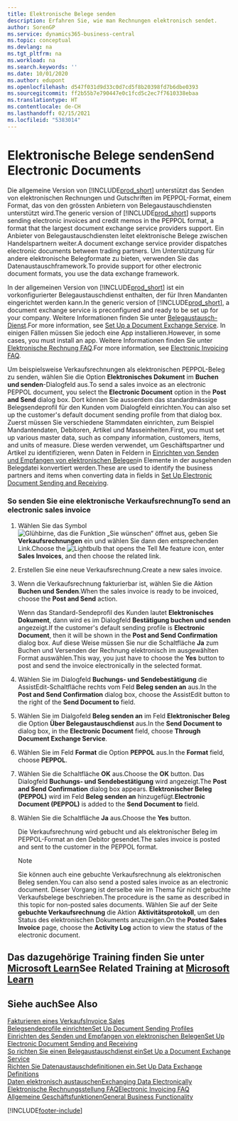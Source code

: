 ```yaml
---
title: Elektronische Belege senden
description: Erfahren Sie, wie man Rechnungen elektronisch sendet.
author: SorenGP
ms.service: dynamics365-business-central
ms.topic: conceptual
ms.devlang: na
ms.tgt_pltfrm: na
ms.workload: na
ms.search.keywords: ''
ms.date: 10/01/2020
ms.author: edupont
ms.openlocfilehash: d547f031d9d33c0d7cd5f8b20398fd7b6dbe0393
ms.sourcegitcommit: ff2b55b7e790447e0c1fcd5c2ec7f7610338ebaa
ms.translationtype: HT
ms.contentlocale: de-CH
ms.lasthandoff: 02/15/2021
ms.locfileid: "5383014"
---
```

# <a name="send-electronic-documents"></a><span data-ttu-id="cef87-103">Elektronische Belege senden</span><span class="sxs-lookup"><span data-stu-id="cef87-103">Send Electronic Documents</span></span>

<span data-ttu-id="cef87-104">Die allgemeine Version von [!INCLUDE[prod_short](includes/prod_short.md)] unterstützt das Senden von elektronischen Rechnungen und Gutschriften im PEPPOL-Format, einem Format, das von den grössten Anbietern von Belegaustauschdiensten unterstützt wird.</span><span class="sxs-lookup"><span data-stu-id="cef87-104">The generic version of [!INCLUDE[prod_short](includes/prod_short.md)] supports sending electronic invoices and credit memos in the PEPPOL format, a format that the largest document exchange service providers support.</span></span> <span data-ttu-id="cef87-105">Ein Anbieter von Belegaustauschdiensten leitet elektronische Belege zwischen Handelspartnern weiter.</span><span class="sxs-lookup"><span data-stu-id="cef87-105">A document exchange service provider dispatches electronic documents between trading partners.</span></span> <span data-ttu-id="cef87-106">Um Unterstützung für andere elektronische Belegformate zu bieten, verwenden Sie das Datenaustauschframework.</span><span class="sxs-lookup"><span data-stu-id="cef87-106">To provide support for other electronic document formats, you use the data exchange framework.</span></span>  

 <span data-ttu-id="cef87-107">In der allgemeinen Version von [!INCLUDE[prod_short](includes/prod_short.md)] ist ein vorkonfigurierter Belegaustauschdienst enthalten, der für Ihren Mandanten eingerichtet werden kann.</span><span class="sxs-lookup"><span data-stu-id="cef87-107">In the generic version of [!INCLUDE[prod_short](includes/prod_short.md)], a document exchange service is preconfigured and ready to be set up for your company.</span></span> <span data-ttu-id="cef87-108">Weitere Informationen finden Sie unter [Belegaustausch-Dienst](across-how-to-set-up-a-document-exchange-service.md).</span><span class="sxs-lookup"><span data-stu-id="cef87-108">For more information, see [Set Up a Document Exchange Service](across-how-to-set-up-a-document-exchange-service.md).</span></span> <span data-ttu-id="cef87-109">In einigen Fällen müssen Sie jedoch eine App installieren.</span><span class="sxs-lookup"><span data-stu-id="cef87-109">However, in some cases, you must install an app.</span></span> <span data-ttu-id="cef87-110">Weitere Informationen finden Sie unter [Elektronische Rechnung FAQ](faq-electronic-invoicing.yml).</span><span class="sxs-lookup"><span data-stu-id="cef87-110">For more information, see [Electronic Invoicing FAQ](faq-electronic-invoicing.yml).</span></span>  

 <span data-ttu-id="cef87-111">Um beispielsweise Verkaufsrechnungen als elektronischen PEPPOL-Beleg zu senden, wählen Sie die Option **Elektronisches Dokument** im **Buchen und senden**-Dialogfeld aus.</span><span class="sxs-lookup"><span data-stu-id="cef87-111">To send a sales invoice as an electronic PEPPOL document, you select the **Electronic Document** option in the **Post and Send** dialog box.</span></span> <span data-ttu-id="cef87-112">Dort können Sie ausserdem das standardmässige Belegsendeprofil für den Kunden vom Dialogfeld einrichten.</span><span class="sxs-lookup"><span data-stu-id="cef87-112">You can also set up the customer's default document sending profile from that dialog box.</span></span> <span data-ttu-id="cef87-113">Zuerst müssen Sie verschiedene Stammdaten einrichten, zum Beispiel Mandantendaten, Debitoren, Artikel und Masseinheiten.</span><span class="sxs-lookup"><span data-stu-id="cef87-113">First, you must set up various master data, such as company information, customers, items, and units of measure.</span></span> <span data-ttu-id="cef87-114">Diese werden verwendet, um Geschäftspartner und Artikel zu identifizieren, wenn Daten in Feldern in [Einrichten von Senden und Empfangen von elektronischen Belegen](across-how-to-set-up-electronic-document-sending-and-receiving.md)in Elemente in der ausgehenden Belegdatei konvertiert werden.</span><span class="sxs-lookup"><span data-stu-id="cef87-114">These are used to identify the business partners and items when converting data in fields in [Set Up Electronic Document Sending and Receiving](across-how-to-set-up-electronic-document-sending-and-receiving.md).</span></span>  

### <a name="to-send-an-electronic-sales-invoice"></a><span data-ttu-id="cef87-115">So senden Sie eine elektronische Verkaufsrechnung</span><span class="sxs-lookup"><span data-stu-id="cef87-115">To send an electronic sales invoice</span></span>

1. <span data-ttu-id="cef87-116">Wählen Sie das Symbol ![Glühbirne, das die Funktion „Sie wünschen“ öffnet](media/ui-search/search_small.png "Tell me-Funktion") aus, geben Sie **Verkaufsrechnungen** ein und wählen Sie dann den entsprechenden Link.</span><span class="sxs-lookup"><span data-stu-id="cef87-116">Choose the ![Lightbulb that opens the Tell Me feature](media/ui-search/search_small.png "Tell me what you want to do") icon, enter **Sales Invoices**, and then choose the related link.</span></span>  

2. <span data-ttu-id="cef87-117">Erstellen Sie eine neue Verkaufsrechnung.</span><span class="sxs-lookup"><span data-stu-id="cef87-117">Create a new sales invoice.</span></span>  

3. <span data-ttu-id="cef87-118">Wenn die Verkaufsrechnung fakturierbar ist, wählen Sie die Aktion **Buchen und Senden**.</span><span class="sxs-lookup"><span data-stu-id="cef87-118">When the sales invoice is ready to be invoiced, choose the **Post and Send** action.</span></span>  

     <span data-ttu-id="cef87-119">Wenn das Standard-Sendeprofil des Kunden lautet **Elektronisches Dokument**, dann wird es im Dialogfeld **Bestätigung buchen und senden** angezeigt.</span><span class="sxs-lookup"><span data-stu-id="cef87-119">If the customer's default sending profile is **Electronic Document**, then it will be shown in the **Post and Send Confirmation** dialog box.</span></span> <span data-ttu-id="cef87-120">Auf diese Weise müssen Sie nur die Schaltfläche **Ja** zum Buchen und Versenden der Rechnung elektronisch im ausgewählten Format auswählen.</span><span class="sxs-lookup"><span data-stu-id="cef87-120">This way, you just have to choose the **Yes** button to post and send the invoice electronically in the selected format.</span></span>  

4. <span data-ttu-id="cef87-121">Wählen Sie im Dialogfeld **Buchungs- und Sendebestätigung** die AssistEdit-Schaltfläche rechts vom Feld **Beleg senden an** aus.</span><span class="sxs-lookup"><span data-stu-id="cef87-121">In the **Post and Send Confirmation** dialog box, choose the AssistEdit button to the right of the **Send Document to** field.</span></span>  

5. <span data-ttu-id="cef87-122">Wählen Sie im Dialgofeld **Beleg senden an** im Feld **Elektronischer Beleg** die Option **Über Belegaustauschdienst** aus.</span><span class="sxs-lookup"><span data-stu-id="cef87-122">In the **Send Document to** dialog box, in the **Electronic Document** field, choose **Through Document Exchange Service**.</span></span>  

6. <span data-ttu-id="cef87-123">Wählen Sie im Feld **Format** die Option **PEPPOL** aus.</span><span class="sxs-lookup"><span data-stu-id="cef87-123">In the **Format** field, choose **PEPPOL**.</span></span>  

7. <span data-ttu-id="cef87-124">Wählen Sie die Schaltfläche **OK** aus.</span><span class="sxs-lookup"><span data-stu-id="cef87-124">Choose the **OK** button.</span></span> <span data-ttu-id="cef87-125">Das Dialogfeld **Buchungs- und Sendebestätigung** wird angezeigt.</span><span class="sxs-lookup"><span data-stu-id="cef87-125">The **Post and Send Confirmation** dialog box appears.</span></span> <span data-ttu-id="cef87-126">**Elektronischer Beleg (PEPPOL)** wird im Feld **Beleg senden an** hinzugefügt.</span><span class="sxs-lookup"><span data-stu-id="cef87-126">**Electronic Document (PEPPOL)** is added to the **Send Document to** field.</span></span>  

8. <span data-ttu-id="cef87-127">Wählen Sie die Schaltfläche **Ja** aus.</span><span class="sxs-lookup"><span data-stu-id="cef87-127">Choose the **Yes** button.</span></span>  

     <span data-ttu-id="cef87-128">Die Verkaufsrechnung wird gebucht und als elektronischer Beleg im PEPPOL-Format an den Debitor gesendet.</span><span class="sxs-lookup"><span data-stu-id="cef87-128">The sales invoice is posted and sent to the customer in the PEPPOL format.</span></span>  

    > [!NOTE]  
    >  <span data-ttu-id="cef87-129">Sie können auch eine gebuchte Verkaufsrechnung als elektronischen Beleg senden.</span><span class="sxs-lookup"><span data-stu-id="cef87-129">You can also send a posted sales invoice as an electronic document.</span></span> <span data-ttu-id="cef87-130">Dieser Vorgang ist derselbe wie im Thema für nicht gebuchte Verkaufsbelege beschrieben.</span><span class="sxs-lookup"><span data-stu-id="cef87-130">The procedure is the same as described in this topic for non-posted sales documents.</span></span> <span data-ttu-id="cef87-131">Wählen Sie auf der Seite **gebuchte Verkaufsrechnung** die Aktion **Aktivitätsprotokoll**, um den Status des elektronischen Dokuments anzuzeigen.</span><span class="sxs-lookup"><span data-stu-id="cef87-131">On the **Posted Sales Invoice** page, choose the **Activity Log** action to view the status of the electronic document.</span></span>  

## <a name="see-related-training-at-microsoft-learn"></a><span data-ttu-id="cef87-132">Das dazugehörige Training finden Sie unter [Microsoft Learn](/learn/modules/electronic-documents-dynamics-365-business-central/index)</span><span class="sxs-lookup"><span data-stu-id="cef87-132">See Related Training at [Microsoft Learn](/learn/modules/electronic-documents-dynamics-365-business-central/index)</span></span>

## <a name="see-also"></a><span data-ttu-id="cef87-133">Siehe auch</span><span class="sxs-lookup"><span data-stu-id="cef87-133">See Also</span></span>

[<span data-ttu-id="cef87-134">Fakturieren eines Verkaufs</span><span class="sxs-lookup"><span data-stu-id="cef87-134">Invoice Sales</span></span>](sales-how-invoice-sales.md)  
[<span data-ttu-id="cef87-135">Belegsendeprofile einrichten</span><span class="sxs-lookup"><span data-stu-id="cef87-135">Set Up Document Sending Profiles</span></span>](sales-how-setup-document-send-profiles.md)  
[<span data-ttu-id="cef87-136">Einrichten des Senden und Empfangen von elektronischen Belegen</span><span class="sxs-lookup"><span data-stu-id="cef87-136">Set Up Electronic Document Sending and Receiving</span></span>](across-how-to-set-up-electronic-document-sending-and-receiving.md)  
[<span data-ttu-id="cef87-137">So richten Sie einen Belegaustauschdienst ein</span><span class="sxs-lookup"><span data-stu-id="cef87-137">Set Up a Document Exchange Service</span></span>](across-how-to-set-up-a-document-exchange-service.md)  
[<span data-ttu-id="cef87-138">Richten Sie Datenaustauschdefinitionen ein.</span><span class="sxs-lookup"><span data-stu-id="cef87-138">Set Up Data Exchange Definitions</span></span>](across-how-to-set-up-data-exchange-definitions.md)  
[<span data-ttu-id="cef87-139">Daten elektronisch austauschen</span><span class="sxs-lookup"><span data-stu-id="cef87-139">Exchanging Data Electronically</span></span>](across-data-exchange.md)  
[<span data-ttu-id="cef87-140">Elektronische Rechnungsstellung FAQ</span><span class="sxs-lookup"><span data-stu-id="cef87-140">Electronic Invoicing FAQ</span></span>](faq-electronic-invoicing.yml)  
[<span data-ttu-id="cef87-141">Allgemeine Geschäftsfunktionen</span><span class="sxs-lookup"><span data-stu-id="cef87-141">General Business Functionality</span></span>](ui-across-business-areas.md)  


[!INCLUDE[footer-include](includes/footer-banner.md)]